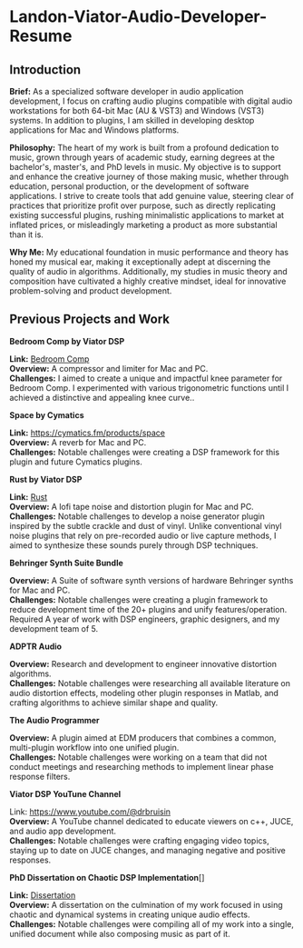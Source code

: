 # Landon-Viator-Audio-Developer-Resume
 
## Introduction

**Brief:** As a specialized software developer in audio application development, I focus on crafting audio plugins compatible with digital audio workstations for both 64-bit Mac (AU & VST3) and Windows (VST3) systems. In addition to plugins, I am skilled in developing desktop applications for Mac and Windows platforms. 

**Philosophy:** The heart of my work is built from a profound dedication to music, grown through years of academic study, earning degrees at the bachelor's, master's, and PhD levels in music. My objective is to support and enhance the creative journey of those making music, whether through education, personal production, or the development of software applications. I strive to create tools that add genuine value, steering clear of practices that prioritize profit over purpose, such as directly replicating existing successful plugins, rushing minimalistic applications to market at inflated prices, or misleadingly marketing a product as more substantial than it is.

**Why Me:** My educational foundation in music performance and theory has honed my musical ear, making it exceptionally adept at discerning the quality of audio in algorithms. Additionally, my studies in music theory and composition have cultivated a highly creative mindset, ideal for innovative problem-solving and product development.

## Previous Projects and Work

**Bedroom Comp by Viator DSP**

**Link:** [Bedroom Comp](https://github.com/landonviator/viator-bedroom-comp) <br>
**Overview:** A compressor and limiter for Mac and PC. <br> 
**Challenges:** I aimed to create a unique and impactful knee parameter for Bedroom Comp. I experimented with various trigonometric functions until I achieved a distinctive and appealing knee curve..

**Space by Cymatics**

**Link:** https://cymatics.fm/products/space <br>
**Overview:** A reverb for Mac and PC. <br> 
**Challenges:** Notable challenges were creating a DSP framework for this plugin and future Cymatics plugins.

**Rust by Viator DSP**

**Link:** [Rust](https://github.com/landonviator/viator-rust) <br>
**Overview:** A lofi tape noise and distortion plugin for Mac and PC. <br> 
**Challenges:** Notable challenges to develop a noise generator plugin inspired by the subtle crackle and dust of vinyl. Unlike conventional vinyl noise plugins that rely on pre-recorded audio or live capture methods, I aimed to synthesize these sounds purely through DSP techniques.


**Behringer Synth Suite Bundle**

**Overview:** A Suite of software synth versions of hardware Behringer synths for Mac and PC. <br> 
**Challenges:** Notable challenges were creating a plugin framework to reduce development time of the 20+ plugins and unify features/operation. Required A year of work with DSP engineers, graphic designers, and my development team of 5.

**ADPTR Audio**

**Overview:** Research and development to engineer innovative distortion algorithms. <br>
**Challenges:** Notable challenges were researching all available literature on audio distortion effects, modeling other plugin responses in Matlab, and crafting algorithms to achieve similar shape and quality.

**The Audio Programmer**

**Overview:** A plugin aimed at EDM producers that combines a common, multi-plugin workflow into one unified plugin. <br>
**Challenges:** Notable challenges were working on a team that did not conduct meetings and researching methods to implement linear phase response filters.

**Viator DSP YouTune Channel**

Link: https://www.youtube.com/@drbruisin <br>
**Overview:** A YouTube channel dedicated to educate viewers on c++, JUCE, and audio app development. <br> 
**Challenges:** Notable challenges were crafting engaging video topics, staying up to date on JUCE changes, and managing negative and positive responses.


**PhD Dissertation on Chaotic DSP Implementation**[]

**Link:** [Dissertation](https://repository.lsu.edu/cgi/viewcontent.cgi?article=6232&context=gradschool_dissertations) <br>
**Overview:** A dissertation on the culmination of my work focused in using chaotic and dynamical systems in creating unique audio effects. <br>
**Challenges:** Notable challenges were compiling all of my work into a single, unified document while also composing music as part of it.
